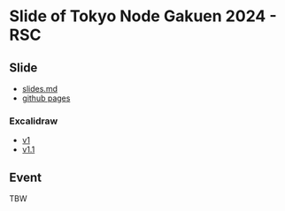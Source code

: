 # Slide of Tokyo Node Gakuen 2024 - RSC

## Slide

- [slides.md](slides.md)
- [github pages](https://akifumisato.github.io/slide-of-tng-2024-rsc/1)

### Excalidraw

- [v1](https://excalidraw.com/#json=sZLj7H-DFp32nMwLviITb,E0zJdnTJIqyAgHyRj423rQ)
- [v1.1](https://excalidraw.com/#json=V9EQ__mbGQpYtKxv1kB6e,V18lZlaUDvoumYXVQGvKyA)

## Event

TBW
